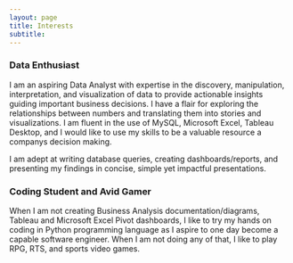 ```yaml
---
layout: page
title: Interests
subtitle: 
---
```

### Data Enthusiast

I am an aspiring Data Analyst with expertise in the discovery, manipulation, interpretation, and visualization of data to provide actionable insights guiding important business decisions. I have a flair for exploring the relationships between numbers and translating them into stories and visualizations. I am fluent in the use of MySQL, Microsoft Excel, Tableau Desktop, and I would like to use my skills to be a valuable resource a companys decision making.

I am adept at writing database queries, creating dashboards/reports, and presenting my findings in concise, simple yet impactful presentations.

### Coding Student and Avid Gamer

When I am not creating Business Analysis documentation/diagrams, Tableau and Microsoft Excel Pivot dashboards, I like to try my hands on coding in Python programming language as I aspire to one day become a capable software engineer. When I am not doing any of that, I like to play RPG, RTS, and sports video games.

